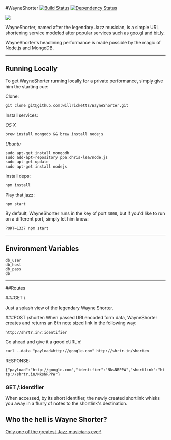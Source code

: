 #WayneShorter [![Build Status](https://travis-ci.org/willricketts/WayneShorter.svg?branch=master)](https://travis-ci.org/willricketts/WayneShorter) [![Dependency Status](https://david-dm.org/willricketts/wayneshorter.svg)](https://david-dm.org/willricketts/wayneshorter)

![](http://i.imgur.com/6JBw8jW.png)

WayneShorter, named after the legendary Jazz musician, is a simple URL shortening service modeled after popular services such as [goo.gl](http://goo.gl) and [bit.ly](http://bit.ly).

WayneShorter's headlining performance is made possible by the magic of Node.js and MongoDB.

---

## Running Locally
To get WayneShorter running locally for a private performance, simply give him the starting cue:

Clone:
```
git clone git@github.com:willricketts/WayneShorter.git
```

Install services:

*OS X*
```
brew install mongodb && brew install nodejs
```

*Ubuntu*
```
sudo apt-get install mongodb
sudo add-apt-repository ppa:chris-lea/node.js 
sudo apt-get update
sudo apt-get install nodejs
```
Install deps:
```
npm install
```

Play that jazz:
```
npm start
```

By default, WayneShorter runs in the key of port `3000`, but if you'd like to run on a different port, simply let him know:

```
PORT=1337 npm start
```

---


## Environment Variables
```
db_user
db_host
db_pass
db
```


---

##Routes

###GET /

Just a splash view of the legendary Wayne Shorter.

###POST /shorten
When passed URLencoded form data, WayneShorter creates and returns an 8th note sized link in the following way:
```
http://shrtr.in/:identifier
```
Go ahead and give it a good cURL'n!

`curl --data "payload=http://google.com" http://shrtr.in/shorten`

RESPONSE:

`{"payload":"http://google.com","identifier":"NksNRPPW","shortlink":"http://shrtr.in/NksNRPPW"}`

### GET /:identifier
When accessed, by its short identifier, the newly created shortlink whisks you away in a flurry of notes to the shortlink's destination.

## Who the hell is Wayne Shorter?
[Only one of the greatest Jazz musicians ever!](https://en.wikipedia.org/wiki/Wayne_Shorter)
